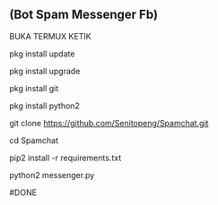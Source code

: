 (Bot Spam Messenger Fb)
-----------------------


BUKA TERMUX KETIK


pkg install update

pkg install upgrade

pkg install git

pkg install python2

git clone https://github.com/Senitopeng/Spamchat.git

cd Spamchat

pip2 install -r requirements.txt

python2 messenger.py


#DONE
